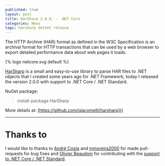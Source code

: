 ```yaml
---
published: true
layout: post
title: HarSharp 2.0.0. - .NET Core
categories: News
tags: harsharp dotnet release
---
```


The HTTP Archive (HAR) format as defined in the W3C Specification is an archival format for HTTP transactions that can be used by a web browser to export detailed performance data about web pages it loads.

{% logo netcore.svg default %}

[HarSharp](https://github.com/giacomelli/harsharp) is a small and easy-to-use library to parse HAR files to .NET objects that I created some years ago for .NET Framework, today I released the version 2.0.0 with support to .NET Core / .NET Standard.


NuGet package:
> install-package HarSharp



More details at: [https://github.com/giacomelli/harsharp]()

<hr>

# Thanks to
I would like to thanks to [André Costa](https://github.com/andrecosta-tw) and [mmoreira2000](https://github.com/mmoreira2000) for made pull-requests for bug fixes and [Olivier Beaudoin](https://github.com/Thoorium) for contributing with the [support to .NET Core / .NET Standard](https://github.com/giacomelli/HarSharp/pull/9).
